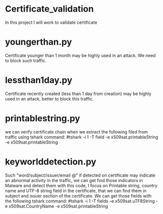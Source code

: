# Certificate_validation
In this project I will work to validate certificate

# youngerthan.py
Certificate younger than 1 month may be highly used in an attack. We need to block such traffic. 

# lessthan1day.py
Certificate recently created (less than 1 day from creation) may be highly used in an attack, better to block this traffic.

# printablestring.py
we can verify certificate chain when we extract the following filed from traffic using tshark command:
#tshark -i 1 -T field -e x509sat.printableString -e x509sat.printableString

# keyworlddetection.py
Such "word/subject/issuer/email @" if detected on certificate may indicate an abnormal activity in the traffic, we can get find those indicators  in Malware  and detect them with this code, I focus on Printable string, country name and UTF-8 string field in the certificate, that we can find them in subject and issuer section of the certificate. We can get those fields with the following tshark command:
#tshark -i  1 -T fields -e x509sat.uTF8String -e x509sat.CountryName -e x509sat.printableString

